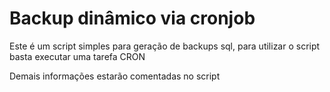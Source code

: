 <h1>Backup dinâmico via cronjob</h1>
<p>Este é um script simples para geração de backups sql, para utilizar o script basta executar uma tarefa CRON</p>
<p>Demais informações estarão comentadas no script</p>
